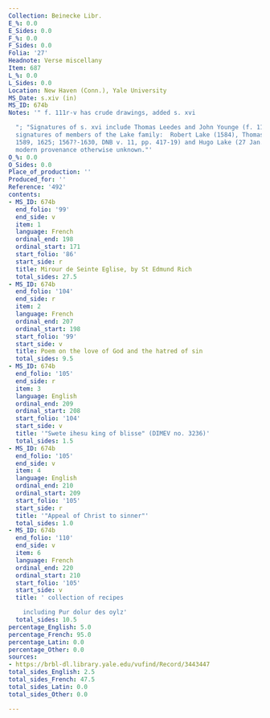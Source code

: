 ```yaml
---
Collection: Beinecke Libr.
E_%: 0.0
E_Sides: 0.0
F_%: 0.0
F_Sides: 0.0
Folia: '27'
Headnote: Verse miscellany
Item: 687
L_%: 0.0
L_Sides: 0.0
Location: New Haven (Conn.), Yale University
MS_Date: s.xiv (in)
MS_ID: 674b
Notes: '" f. 111r-v has crude drawings, added s. xvi

  "; "Signatures of s. xvi include Thomas Leedes and John Younge (f. 111r-v).  Many
  signatures of members of the Lake family:  Robert Lake (1584), Thomas Lake (1585,
  1589, 1625; 1567?-1630, DNB v. 11, pp. 417-19) and Hugo Lake (27 Jan. 1627).  Early
  modern provenance otherwise unknown."'
O_%: 0.0
O_Sides: 0.0
Place_of_production: ''
Produced_for: ''
Reference: '492'
contents:
- MS_ID: 674b
  end_folio: '99'
  end_side: v
  item: 1
  language: French
  ordinal_end: 198
  ordinal_start: 171
  start_folio: '86'
  start_side: r
  title: Mirour de Seinte Eglise, by St Edmund Rich
  total_sides: 27.5
- MS_ID: 674b
  end_folio: '104'
  end_side: r
  item: 2
  language: French
  ordinal_end: 207
  ordinal_start: 198
  start_folio: '99'
  start_side: v
  title: Poem on the love of God and the hatred of sin
  total_sides: 9.5
- MS_ID: 674b
  end_folio: '105'
  end_side: r
  item: 3
  language: English
  ordinal_end: 209
  ordinal_start: 208
  start_folio: '104'
  start_side: v
  title: '"Swete ihesu king of blisse" (DIMEV no. 3236)'
  total_sides: 1.5
- MS_ID: 674b
  end_folio: '105'
  end_side: v
  item: 4
  language: English
  ordinal_end: 210
  ordinal_start: 209
  start_folio: '105'
  start_side: r
  title: '"Appeal of Christ to sinner"'
  total_sides: 1.0
- MS_ID: 674b
  end_folio: '110'
  end_side: v
  item: 6
  language: French
  ordinal_end: 220
  ordinal_start: 210
  start_folio: '105'
  start_side: v
  title: ' collection of recipes

    including Pur dolur des oylz'
  total_sides: 10.5
percentage_English: 5.0
percentage_French: 95.0
percentage_Latin: 0.0
percentage_Other: 0.0
sources:
- https://brbl-dl.library.yale.edu/vufind/Record/3443447
total_sides_English: 2.5
total_sides_French: 47.5
total_sides_Latin: 0.0
total_sides_Other: 0.0

---
```

